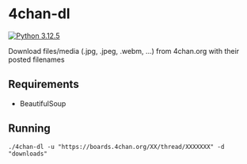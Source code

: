 # 4chan-dl

[![Python 3.12.5](https://img.shields.io/badge/Python-3.12.5-yellow.svg)](http://www.python.org/download/)

Download files/media (.jpg, .jpeg, .webm, ...) from 4chan.org with their posted filenames

## Requirements
* BeautifulSoup

## Running
```
./4chan-dl -u "https://boards.4chan.org/XX/thread/XXXXXXX" -d "downloads"
```
